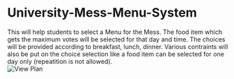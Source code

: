 # University-Mess-Menu-System
This will help students to select a Menu for the Mess. The food item which gets the maximum votes will be selected for that day and time. The choices will be provided according to breakfast, lunch, dinner. Various contraints will also be put on the choice selection like a food item can be selected for one day only (repeatition is not allowed).    
![View Plan]("https://github.com/karanjakhar/University-Mess-Menu-System/Screenshot%from%2019-09-02%21-01-54.png")
